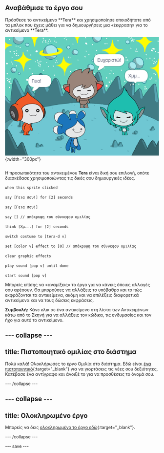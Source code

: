 ## Αναβάθμισε το έργο σου

<div style="display: flex; flex-wrap: wrap">
<div style="flex-basis: 200px; flex-grow: 1; margin-right: 15px;">
Πρόσθεσε το αντικείμενο **Tera** και χρησιμοποίησε οποιοδήποτε από τα μπλοκ που έχεις μάθει για να δημιουργήσεις μια «έκφραση» για το αντικείμενο **Tera**.
</div>
<div>

![Το αντικείμενο Tera στην Σκηνή.](images/tera-step.png){:width="300px"}

</div>
</div>

Η προσωπικότητα του αντικειμένου **Tera** είναι δική σου επιλογή, οπότε διασκέδασε χρησιμοποιώντας τις δικές σου δημιουργικές ιδέες.

```blocks3
when this sprite clicked

say [Γεια σου!] for [2] seconds

say [Γεια σου!]

say [] // απόκρυψη του σύννεφου ομιλίας

think [Χμ...] for [2] seconds

switch costume to [tera-d v]

set [color v] effect to [0] // απόκρυψη του σύννεφου ομιλίας

clear graphic effects

play sound [pop v] until done

start sound [pop v]
```

Μπορείς επίσης να «αναμίξεις» το έργο για να κάνεις όποιες αλλαγές σου αρέσουν. Θα μπορούσες να αλλάξεις το υπόβαθρο και το πώς εκφράζονται τα αντικείμενα, ακόμη και να επιλέξεις διαφορετικά αντικείμενα και να τους δώσεις εκφράσεις.

**Συμβουλή:** Κάνε κλικ σε ένα αντικείμενο στη λίστα των Αντικειμένων κάτω από το Σκηνή για να αλλάξεις τον κώδικα, τις ενδυμασίες και τον ήχο για αυτό το αντικείμενο.

--- collapse ---
---
title: Πιστοποιητικό ομιλίας στο διάστημα
---

Πολύ καλά! Ολοκλήρωσες το έργο Ομιλία στο διάστημα. Εδώ είναι [ένα πιστοποιητικό](https://drive.google.com/file/d/18xx4uNIyRSty_2ujHkGDzGwTgfSGC1AF/view?usp=sharing){:target="_blank"} για να γιορτάσεις τις νέες σου δεξιότητες. Κατέβασε ένα αντίγραφο και άνοιξέ το για να προσθέσεις το όνομά σου.

--- /collapse ---

--- collapse ---
---
title: Ολοκληρωμένο έργο
---

Μπορείς να δεις [ολοκληρωμένο το έργο εδώ](https://scratch.mit.edu/projects/599522701/){:target="_blank"}.

--- /collapse ---

--- save ---
